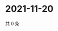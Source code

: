 # 2021-11-20

共 0 条

<!-- BEGIN WEIBO -->
<!-- 最后更新时间 Sat Nov 20 2021 13:09:59 GMT+0800 (China Standard Time) -->

<!-- END WEIBO -->
